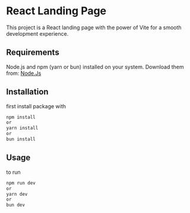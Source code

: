 # React Landing Page

This project is a React landing page with the power of Vite for a smooth development experience.
## Requirements
Node.js and npm (yarn or bun) installed on your system. Download them from: [Node.Js](https://nodejs.org/en/)

## Installation
first install package with

```bash
npm install
or
yarn install
or
bun install
```

## Usage
to run

```bash
npm run dev
or
yarn dev
or
bun dev
```
